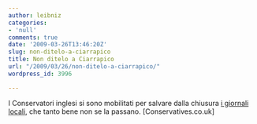 ```yaml
---
author: leibniz
categories:
- 'null'
comments: true
date: '2009-03-26T13:46:20Z'
slug: non-ditelo-a-ciarrapico
title: Non ditelo a Ciarrapico
url: "/2009/03/26/non-ditelo-a-ciarrapico/"
wordpress_id: 3996

---
```

I Conservatori inglesi si sono mobilitati per salvare dalla chiusura [i giornali locali](http://www.conservatives.com/News/News_stories/2009/03/Our_plans_to_save_local_newspapers.aspx), che tanto bene non se la passano. [Conservatives.co.uk]
